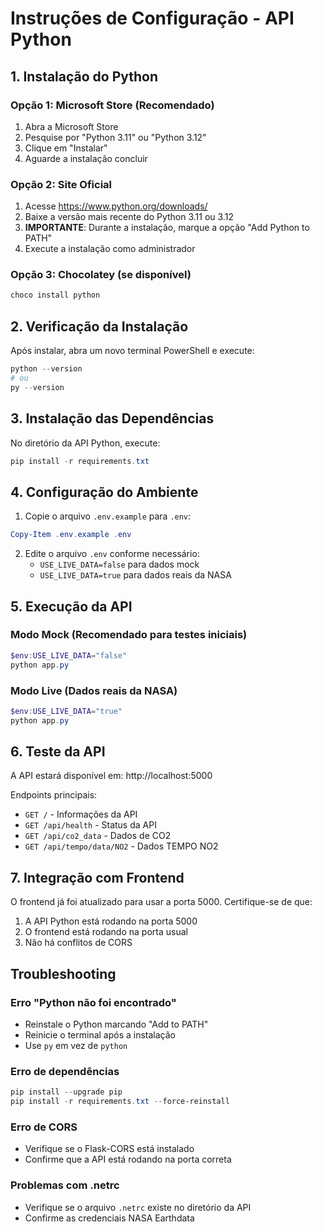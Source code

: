 # Instruções de Configuração - API Python

## 1. Instalação do Python

### Opção 1: Microsoft Store (Recomendado)
1. Abra a Microsoft Store
2. Pesquise por "Python 3.11" ou "Python 3.12"
3. Clique em "Instalar"
4. Aguarde a instalação concluir

### Opção 2: Site Oficial
1. Acesse https://www.python.org/downloads/
2. Baixe a versão mais recente do Python 3.11 ou 3.12
3. **IMPORTANTE**: Durante a instalação, marque a opção "Add Python to PATH"
4. Execute a instalação como administrador

### Opção 3: Chocolatey (se disponível)
```powershell
choco install python
```

## 2. Verificação da Instalação

Após instalar, abra um novo terminal PowerShell e execute:
```powershell
python --version
# ou
py --version
```

## 3. Instalação das Dependências

No diretório da API Python, execute:
```powershell
pip install -r requirements.txt
```

## 4. Configuração do Ambiente

1. Copie o arquivo `.env.example` para `.env`:
```powershell
Copy-Item .env.example .env
```

2. Edite o arquivo `.env` conforme necessário:
   - `USE_LIVE_DATA=false` para dados mock
   - `USE_LIVE_DATA=true` para dados reais da NASA

## 5. Execução da API

### Modo Mock (Recomendado para testes iniciais)
```powershell
$env:USE_LIVE_DATA="false"
python app.py
```

### Modo Live (Dados reais da NASA)
```powershell
$env:USE_LIVE_DATA="true"
python app.py
```

## 6. Teste da API

A API estará disponível em: http://localhost:5000

Endpoints principais:
- `GET /` - Informações da API
- `GET /api/health` - Status da API
- `GET /api/co2_data` - Dados de CO2
- `GET /api/tempo/data/NO2` - Dados TEMPO NO2

## 7. Integração com Frontend

O frontend já foi atualizado para usar a porta 5000. Certifique-se de que:
1. A API Python está rodando na porta 5000
2. O frontend está rodando na porta usual
3. Não há conflitos de CORS

## Troubleshooting

### Erro "Python não foi encontrado"
- Reinstale o Python marcando "Add to PATH"
- Reinicie o terminal após a instalação
- Use `py` em vez de `python`

### Erro de dependências
```powershell
pip install --upgrade pip
pip install -r requirements.txt --force-reinstall
```

### Erro de CORS
- Verifique se o Flask-CORS está instalado
- Confirme que a API está rodando na porta correta

### Problemas com .netrc
- Verifique se o arquivo `.netrc` existe no diretório da API
- Confirme as credenciais NASA Earthdata